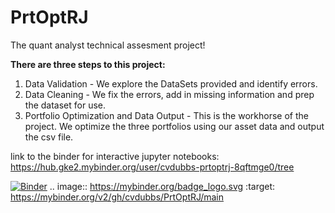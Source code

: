 # PrtOptRJ
The quant analyst technical assesment project!

**There are three steps to this project:**

1. Data Validation - We explore the DataSets provided and identify errors.
2. Data Cleaning - We fix the errors, add in missing information and prep the dataset for use.
3. Portfolio Optimization and Data Output - This is the workhorse of the project. We optimize the three portfolios using our asset data and output the csv file.

link to the binder for interactive jupyter notebooks:
https://hub.gke2.mybinder.org/user/cvdubbs-prtoptrj-8qftmge0/tree

[![Binder](https://mybinder.org/badge_logo.svg)](https://mybinder.org/v2/gh/cvdubbs/PrtOptRJ/main)
.. image:: https://mybinder.org/badge_logo.svg
 :target: https://mybinder.org/v2/gh/cvdubbs/PrtOptRJ/main
